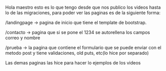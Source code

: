 Hola maestro esto es lo que tengo desde que nos publico los videos hasta lo de las migraciones, para poder ver las paginas es de la siguiente forma:

/landingpage -> pagina de inicio que tiene el template de bootstrap.

/contacto -> pagina que si se pone el 1234 se autorellena los campos correo y nombre

/prueba -> la pagina que contiene el formulario que se puede enviar con el metodo post y tiene validaciones, old puts, etc(lo hice por separado)

Las demas paginas las hice para hacer lo ejemplos de los videos
